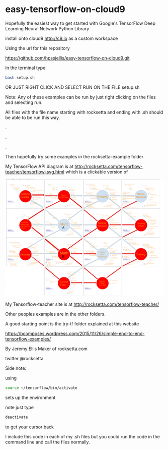 # easy-tensorflow-on-cloud9
Hopefully the easiest way to get started with Google's TensorFlow Deep Learning Neural Network Python Library




install onto cloud9 http://c9.io as a custom workspace

Using the url for this repository 

https://github.com/hpssjellis/easy-tensorflow-on-cloud9.git


In the terminal type:
``` bash
bash setup.sh
```

OR JUST RIGHT CLICK AND SELECT RUN ON THE FILE setup.sh 

Note: Any of these examples can be run by just right clicking on the files and selecting run.

All files with the file name starting with rocksetta and ending with .sh should be able to be run this way.


.

.


.



Then hopefully try some examples in the rocksetta-example folder 

My TensorFlow API diagram is at http://rocksetta.com/tensorflow-teacher/tensorflow-svg.html which is a clickable version of

![](rocksetta-examples/tensorflow-teacher.png)

My Tensorflow-teacher site is at http://rocksetta.com/tensorflow-teacher/




Other peoples examples are in the other folders. 

A good starting point is the try-tf folder explained at this website

https://bcomposes.wordpress.com/2015/11/26/simple-end-to-end-tensorflow-examples/





By Jeremy Ellis Maker of rocksetta.com 

twitter @rocksetta



Side note:


using 

``` bash
source ~/tensorflow/bin/activate
```

sets up the environment

note just type 

``` bash
deactivate
```

to get your cursor back

I include this code in each of my .sh files but you could run the code in the command line and call the files normally.
